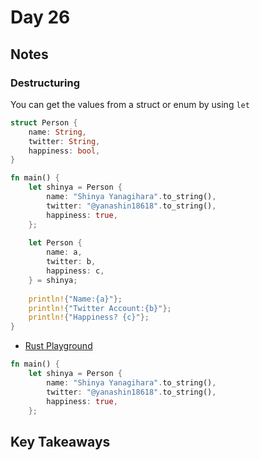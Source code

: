 # Day 26

## Notes

### Destructuring

You can get the values from a struct or enum by using `let`

```rust
struct Person {
    name: String,
    twitter: String,
    happiness: bool,
}

fn main() {
    let shinya = Person {
        name: "Shinya Yanagihara".to_string(),
        twitter: "@yanashin18618".to_string(),
        happiness: true,
    };
    
    let Person {
        name: a,
        twitter: b,
        happiness: c,
    } = shinya;
    
    println!{"Name:{a}"};
    println!{"Twitter Account:{b}"};
    println!{"Happiness? {c}"};
}
```

- [Rust Playground](https://play.rust-lang.org/?version=stable&mode=debug&edition=2021&gist=f5be30c266b3e06d80933ea82f3e692b)


```rust
fn main() {
    let shinya = Person {
        name: "Shinya Yanagihara".to_string(),
        twitter: "@yanashin18618".to_string(),
        happiness: true,
    };
```

## Key Takeaways
